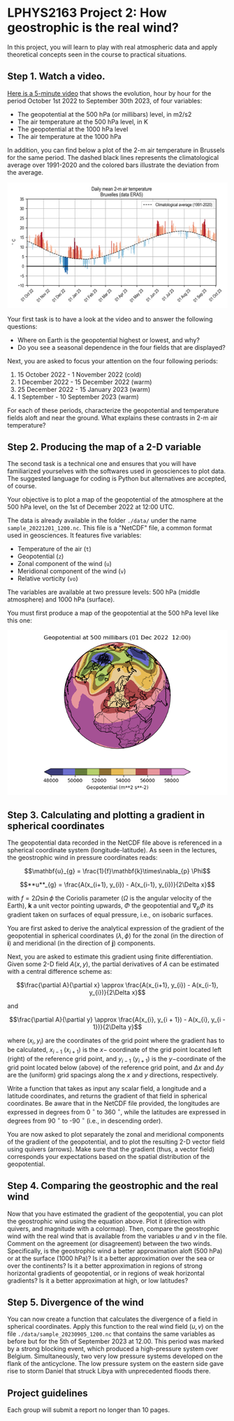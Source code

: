 # LPHYS2163 Project 2:  How geostrophic is the real wind?

In this project, you will learn to play with real atmospheric data and
apply theoretical concepts seen in the course to practical situations.

## Step 1. Watch a video.


[Here is a 5-minute video](https://www.youtube.com/watch?v=J1ckvu8Go58)
that shows the evolution, hour by hour for the
period October 1st 2022 to September 30th 2023, of four variables:


* The geopotential at the 500 hPa (or millibars) level, in m2/s2
* The air temperature at the 500 hPa level, in K
* The geopotential at the 1000 hPa level
* The air temperature at the 1000 hPa




In addition, you can find below a plot of the 2-m air temperature in
Brussels for the same period. The dashed black lines represents the
climatological average over 1991-2020 and the colored bars illustrate
the deviation from the average.

<p align="center"> <img src="./figs/T2m_Bruxelles_2022-2023.png"> </p>

Your first task is to have a look at the video and to answer the
following questions:

* Where on Earth is the geopotential highest or lowest, and why?
* Do you see a seasonal dependence in the four fields that are displayed?

Next, you are asked to focus your attention on the four following periods:

1. 15 October 2022 - 1 November 2022 (cold)
2. 1 December 2022 - 15 December 2022 (warm)
3. 25 December 2022 - 15 January 2023 (warm)
4. 1 September - 10 September 2023 (warm)

For each of these periods, characterize the geopotential and temperature
fields aloft and near the ground. What explains these contrasts in 2-m
air temperature?



## Step 2. Producing the map of a 2-D variable

The second task is a technical one and ensures that you will have
familiarized yourselves with the softwares used in geosciences to plot data.
The suggested language for
coding is Python but alternatives are accepted, of course.

Your objective is to plot a map of the geopotential of
the atmosphere at the 500 hPa level, on the 1st of December 2022 at
12:00 UTC.

The data is already available in the folder `./data/` under the name
`sample_20221201_1200.nc`. This file is a "NetCDF" file, a common format
used in geosciences. It features five variables:

- Temperature of the air (`t`)
- Geopotential (`z`)
- Zonal component of the wind (`u`)
- Meridional component of the wind (`v`) 
- Relative vorticity (`vo`)

The variables are available at two pressure levels: 500 hPa (middle
atmosphere) and 1000 hPa (surface).

You must first produce a map of the geopotential at the 500 hPa level
like this one:


<p align="center"> <img src="./figs/z500_2022-12-01-1200.png"> </p>


## Step 3. Calculating and plotting a gradient in spherical coordinates

The geopotential data recorded in the NetCDF file above is referenced 
in a spherical coordinate system
(longitude-latitude). As seen in the lectures, the geostrophic wind in 
pressure coordinates reads:


$$\mathbf{u}_{g} = \frac{1}{f}\mathbf{k}\times\nabla_{p} \Phi$$

$$**u**_{g} = \frac{A(x_{i+1}, y_{i}) -
A(x_{i-1}, y_{i})}{2\Delta x}$$

with $f=2\Omega \sin\phi$ the Coriolis parameter ($\Omega$ is the angular velocity of the Earth), $\mathbf{k}$ a unit vector pointing
upwards, $\Phi$ the geopotential and $\nabla_{p} \Phi$ its gradient taken on surfaces of equal pressure, i.e., on isobaric surfaces.

You are first asked to derive the analytical expression of the gradient
of the geopotential in spherical coordinates $(\lambda, \phi)$ for the zonal
(in the direction of $\mathbf{i}$) and meridional (in the direction of
$\mathbf{j})$ components.

Next, you are asked to estimate this gradient using finite
differentiation. Given some 2-D field $A(x,y)$, the partial derivatives
of $A$ can be estimated with a central difference scheme as:

$$\frac{\partial A}{\partial x} \approx \frac{A(x_{i+1}, y_{i}) -
A(x_{i-1}, y_{i})}{2\Delta x}$$

and

$$\frac{\partial A}{\partial y} \approx \frac{A(x_{i}, y_{i + 1}) -
A(x_{i}, y_{i - 1})}{2\Delta y}$$

where $(x_{i}, y_{i})$ are the coordinates of the grid point where the
gradient has to be calculated, $x_{i-1}$ ($x_{i + 1}$) is the
$x-$ coordinate of the grid point located left (right) of the reference
grid point, and $y_{i-1}$ ($y_{i + 1}$) is the $y-$coordinate of the
grid point located below (above) of the reference grid point, and
$\Delta x$ and $\Delta y$ are the (uniform) grid spacings along the $x$
and $y$ directions, respectively.

Write a function that takes as input any scalar field, a longitude and a
latitude coordinates, and returns the gradient of that field in spherical coordinates.
Be aware that in the NetCDF file provided, the longitudes are expressed in degrees from
0 $^\circ$ to 360 $^\circ$, while the latitudes are expressed in degrees from 
90 $^\circ$ to -90 $^\circ$ (i.e., in descending order).


You are now asked to plot separately the zonal and meridional components
of the gradient of the geopotential, and to plot the resulting 2-D
vector field using quivers (arrows). Make sure that the gradient (thus,
a vector field) corresponds your expectations based on the spatial
distribution of the geopotential.


## Step 4. Comparing the geostrophic and the real wind

Now that you have estimated the gradient of the geopotential, you can
plot the geostrophic wind using the equation above. Plot it (direction
with quivers, and magnitude with a colormap). Then, compare the
geostrophic wind with the real wind that is available from the variables
$u$ and $v$ in the file. Comment on the agreement (or disagreement)
between the two winds. Specifically, is the geostrophic wind a better approximation
aloft (500 hPa) or at the surface (1000 hPa)? Is it a better
approximation over the sea or over the continents? Is it a better
approximation in regions of strong horizontal gradients of geopotential,
or in regions of weak horizontal gradients? Is it a better approximation
at high, or low latitudes?

## Step 5. Divergence of the wind
You can now create a function that calculates the divergence of a field in spherical 
coordinates. Apply this function to the real wind field ($u,v$) on the file
 `./data/sample_20230905_1200.nc` that contains the same variables as before but for 
 the 5th of September 2023 at 12.00. This period was marked by a strong blocking
 event, which produced a high-pressure system over Belgium. Simultaneously, two very low
 pressure systems developed on the flank of the anticyclone. The low pressure system on the
 eastern side gave rise to storm Daniel that struck Libya with unprecedented floods there.
 
 
## Project guidelines
Each group will submit a report no longer than 10 pages.
